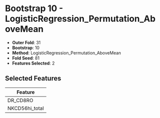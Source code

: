 # Bootstrap 10 - LogisticRegression_Permutation_AboveMean

- **Outer Fold**: 31
- **Bootstrap**: 10
- **Method**: LogisticRegression_Permutation_AboveMean
- **Fold Seed**: 81
- **Features Selected**: 2

## Selected Features

| Feature |
|---------|
| DR_CD8RO |
| NKCD56hi_total |

